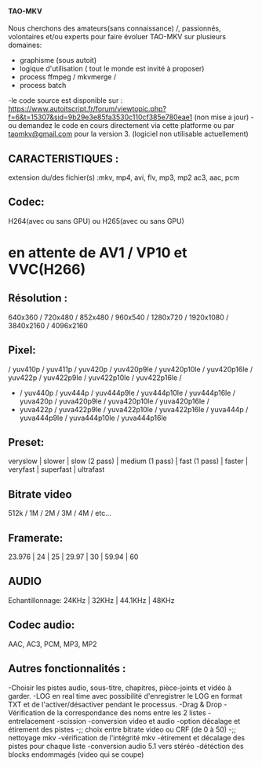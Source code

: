 #### TAO-MKV 
 
Nous cherchons des amateurs(sans connaissance) /, passionnés, volontaires et/ou experts pour faire évoluer TAO-MKV sur plusieurs domaines:
- graphisme (sous autoit)
- logique d'utilisation ( tout le monde est invité à proposer) 
- process ffmpeg / mkvmerge /
- process batch 

-le code source est disponible sur : https://www.autoitscript.fr/forum/viewtopic.php?f=6&t=15307&sid=9b29e3e85fa3530c110cf385e780eae1 (non mise a jour)
-ou demandez le code en cours directement via cette platforme ou par  taomkv@gmail.com pour la version 3. (logiciel non utilisable actuellement)

## CARACTERISTIQUES :
extension du/des fichier(s) :mkv, mp4, avi, flv, mp3, mp2 ac3, aac, pcm

## Codec: 
H264(avec ou sans GPU) ou H265(avec ou sans GPU)
# en attente de AV1 / VP10 et VVC(H266) 

## Résolution : 
640x360 / 720x480 / 852x480 / 960x540 / 1280x720 / 1920x1080 / 3840x2160 / 4096x2160

## Pixel: 
/ yuv410p / yuv411p / yuv420p / yuv420p9le / yuv420p10le / yuv420p16le / yuv422p / yuv422p9le / yuv422p10le / yuv422p16le /
- / yuv440p / yuv444p / yuv444p9le / yuv444p10le / yuv444p16le / yuva420p / yuva420p9le / yuva420p10le / yuva420p16le  / 
-  yuva422p / yuva422p9le / yuva422p10le / yuva422p16le / yuva444p / yuva444p9le / yuva444p10le / yuva444p16le



## Preset: 
veryslow | slower | slow (2 pass) | medium (1 pass) | fast (1 pass) | faster | veryfast | superfast | ultrafast

## Bitrate video
512k / 1M / 2M / 3M / 4M / etc...


## Framerate: 
23.976 | 24 | 25 | 29.97 | 30 | 59.94 | 60


## AUDIO
Echantillonnage: 24KHz | 32KHz | 44.1KHz | 48KHz

## Codec audio: 
AAC, AC3, PCM, MP3, MP2

## Autres fonctionnalités :
-Choisir les pistes audio, sous-titre, chapitres, pièce-joints et vidéo à garder.
-LOG en real time avec possibilité d'enregistrer le LOG en format TXT et de l'activer/désactiver pendant le processus.
-Drag & Drop
-Vérification de la correspondance des noms entre les 2 listes
-entrelacement
-scission
-conversion video et audio
-option décalage et étirement des pistes
-;; choix entre bitrate video ou CRF (de 0 à 50)
-;; nettoyage mkv
-vérification de l'intégrité mkv
-étirement et décalage des pistes pour chaque liste
-conversion audio 5.1 vers stéréo
-détéction des blocks endommagés (video qui se coupe) 
